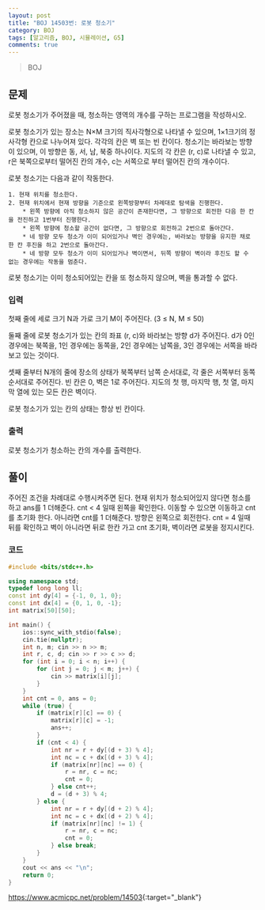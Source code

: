 ```yaml
---
layout: post
title: "BOJ 14503번: 로봇 청소기"
category: BOJ
tags: [알고리즘, BOJ, 시뮬레이션, G5]
comments: true
---
```


> BOJ

## 문제
로봇 청소기가 주어졌을 때, 청소하는 영역의 개수를 구하는 프로그램을 작성하시오.

로봇 청소기가 있는 장소는 N×M 크기의 직사각형으로 나타낼 수 있으며, 1×1크기의 정사각형 칸으로 나누어져 있다. 각각의 칸은 벽 또는 빈 칸이다. 청소기는 바라보는 방향이 있으며, 이 방향은 동, 서, 남, 북중 하나이다. 지도의 각 칸은 (r, c)로 나타낼 수 있고, r은 북쪽으로부터 떨어진 칸의 개수, c는 서쪽으로 부터 떨어진 칸의 개수이다.

로봇 청소기는 다음과 같이 작동한다.

    1. 현재 위치를 청소한다.
    2. 현재 위치에서 현재 방향을 기준으로 왼쪽방향부터 차례대로 탐색을 진행한다.
        * 왼쪽 방향에 아직 청소하지 않은 공간이 존재한다면, 그 방향으로 회전한 다음 한 칸을 전진하고 1번부터 진행한다.
        * 왼쪽 방향에 청소할 공간이 없다면, 그 방향으로 회전하고 2번으로 돌아간다.
        * 네 방향 모두 청소가 이미 되어있거나 벽인 경우에는, 바라보는 방향을 유지한 채로 한 칸 후진을 하고 2번으로 돌아간다.
        * 네 방향 모두 청소가 이미 되어있거나 벽이면서, 뒤쪽 방향이 벽이라 후진도 할 수 없는 경우에는 작동을 멈춘다.

로봇 청소기는 이미 청소되어있는 칸을 또 청소하지 않으며, 벽을 통과할 수 없다.

### 입력
첫째 줄에 세로 크기 N과 가로 크기 M이 주어진다. (3 ≤ N, M ≤ 50)

둘째 줄에 로봇 청소기가 있는 칸의 좌표 (r, c)와 바라보는 방향 d가 주어진다. d가 0인 경우에는 북쪽을, 1인 경우에는 동쪽을, 2인 경우에는 남쪽을, 3인 경우에는 서쪽을 바라보고 있는 것이다.

셋째 줄부터 N개의 줄에 장소의 상태가 북쪽부터 남쪽 순서대로, 각 줄은 서쪽부터 동쪽 순서대로 주어진다. 빈 칸은 0, 벽은 1로 주어진다. 지도의 첫 행, 마지막 행, 첫 열, 마지막 열에 있는 모든 칸은 벽이다.

로봇 청소기가 있는 칸의 상태는 항상 빈 칸이다.

### 출력
로봇 청소기가 청소하는 칸의 개수를 출력한다.

## 풀이
주어진 조건을 차례대로 수행시켜주면 된다. 현재 위치가 청소되어있지 않다면 청소를 하고 ans를 1 더해준다. cnt < 4 일때 왼쪽을 확인한다. 이동할 수 있으면 이동하고 cnt를 초기화 한다. 아니라면 cnt를 1 더해준다. 방향은 왼쪽으로 회전한다. cnt = 4 일때 뒤를 확인하고 벽이 아니라면 뒤로 한칸 가고 cnt 초기화, 벽이라면 로봇을 정지시킨다.  

### 코드
```c++
#include <bits/stdc++.h>

using namespace std;
typedef long long ll;
const int dy[4] = {-1, 0, 1, 0};
const int dx[4] = {0, 1, 0, -1};
int matrix[50][50];

int main() {
    ios::sync_with_stdio(false);
    cin.tie(nullptr);
    int n, m; cin >> n >> m;
    int r, c, d; cin >> r >> c >> d;
    for (int i = 0; i < n; i++) {
        for (int j = 0; j < m; j++) {
            cin >> matrix[i][j];
        }
    }
    int cnt = 0, ans = 0;
    while (true) {
        if (matrix[r][c] == 0) {
            matrix[r][c] = -1;
            ans++;
        }
        if (cnt < 4) {
            int nr = r + dy[(d + 3) % 4];
            int nc = c + dx[(d + 3) % 4];
            if (matrix[nr][nc] == 0) {
                r = nr, c = nc;
                cnt = 0;
            } else cnt++;
            d = (d + 3) % 4;
        } else {
            int nr = r + dy[(d + 2) % 4];
            int nc = c + dx[(d + 2) % 4];
            if (matrix[nr][nc] != 1) {
                r = nr, c = nc;
                cnt = 0;
            } else break;
        }
    }
    cout << ans << "\n";
    return 0;
}

```

<https://www.acmicpc.net/problem/14503>{:target="_blank"}
